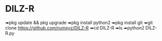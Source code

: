 # DILZ-R

➠pkg update && pkg upgrade
➠pkg install python2
➠pkg install git
➠git clone https://github.com/rumxyz/DILZ-R
➠cd DILZ-R
➠ls
➠python2 DILZ-R.py
